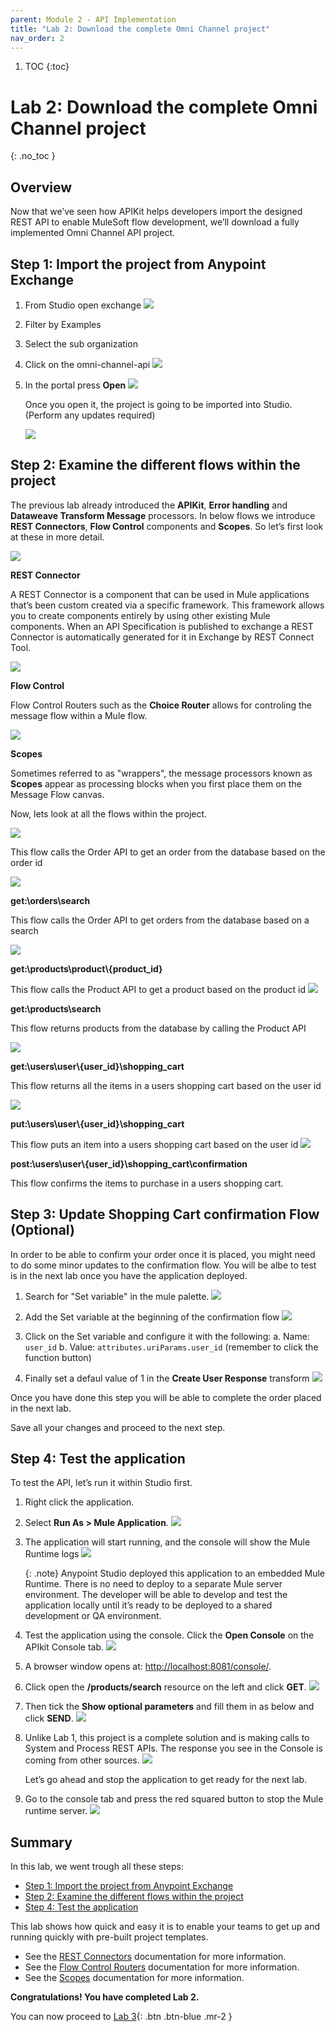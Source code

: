 ```yaml
---
parent: Module 2 - API Implementation
title: "Lab 2: Download the complete Omni Channel project"
nav_order: 2
---
```

1. TOC
{:toc}

# Lab 2: Download the complete Omni Channel project
{: .no_toc }

## Overview

Now that we’ve seen how APIKit helps developers import the designed REST API to enable MuleSoft flow development, we’ll download a fully implemented Omni Channel API project.

## Step 1: Import the project from Anypoint Exchange

1. From Studio open exchange
    ![](../../assets/images/module2/lab2/module2_lab2_open_exchange.png)

2. Filter by Examples

3. Select the sub organization

4. Click on the omni-channel-api
    ![](../../assets/images/module2/lab2/module2_lab2_omni_channel.png)

5. In the portal press **Open**
    ![](../../assets/images/module2/lab2/module2_lab2_open_project.png)

    Once you open it, the project is going to be imported into Studio. (Perform any updates required)

    ![](../../assets/images/module2/lab2/module2_lab2_menu_import.png)

## Step 2: Examine the different flows within the project

The previous lab already introduced the **APIKit**, **Error handling** and **Dataweave Transform Message** processors. In below flows we introduce **REST Connectors**, **Flow Control** components and **Scopes**. So let’s first look at these in more detail.

![](../../assets/images/module2/lab2/module2_lab2_step3_4a_rest_connector.png)

**REST Connector**

A REST Connector is a component that can be used in Mule applications that’s been custom created via a specific framework. This framework allows you to create components entirely by using other existing Mule components. When an API Specification is published to exchange a REST Connector is automatically generated for it in Exchange by REST Connect Tool.

![](../../assets/images/module2/lab2/module2_lab2_step3_4b_flow_control.png)

**Flow Control**

Flow Control Routers such as the **Choice Router** allows for controling the message flow within a Mule flow.

![](../../assets/images/module2/lab2/module2_lab2_step3_4c_scopes.png)

**Scopes**

Sometimes referred to as "wrappers", the message processors known as **Scopes** appear as processing blocks when you first place them on the Message Flow canvas.

Now, lets look at all the flows within the project.

![](../../assets/images/module2/lab2/module2_lab2_step3_5_get_order_by_id.png)

This flow calls the Order API to get an order from the database based on the order id

![](../../assets/images/module2/lab2/module2_lab2_step3_6_get_order_search.png)

**get:\orders\search**

This flow calls the Order API to get orders from the database based on a search

![](../../assets/images/module2/lab2/module2_lab2_step3_7_get_product_by_id.png)

**get:\products\product\\\{product_id\}**

This flow calls the Product API to get a product based on the product id
![](../../assets/images/module2/lab2/module2_lab2_step3_8_get_product_search.png)

**get:\products\search**

This flow returns products from the database by calling the Product API

![](../../assets/images/module2/lab2/module2_lab2_step3_9_get_user_shopping_cart.png)


**get:\users\user\\\{user_id\}\shopping_cart**

This flow returns all the items in a users shopping cart based on the user id

![](../../assets/images/module2/lab2/module2_lab2_step3_10_put_user_shopping_cart.png)

**put:\users\user\\\{user_id\}\shopping_cart**

This flow puts an item into a users shopping cart based on the user id
![](../../assets/images/module2/lab2/module2_lab2_step3_11_post_shopping_cart.png)

**post:\users\user\\\{user_id\}\shopping_cart\confirmation**

This flow confirms the items to purchase in a users shopping cart.

## Step 3: Update Shopping Cart confirmation Flow (Optional)

In order to be able to confirm your order once it is placed, you might need to do some minor updates to the confirmation flow. You will be albe to test is in the next lab once you have the application deployed.

1. Search for "Set variable" in the mule palette.
    ![](../../assets/images/module2/lab2/module2_lab2_set_variable.png)

2. Add the Set variable at the beginning of the confirmation flow
    ![](../../assets/images/module2/lab2/module2_lab2_add_variable.png)

3. Click on the Set variable and configure it with the following:
    a. Name: `user_id`
    b. Value: `attributes.uriParams.user_id` (remember to click the function button)

4. Finally set a defaul value of 1 in the **Create User Response** transform
    ![](../../assets/images/module2/lab2/module2_lab2_set_default.png)

Once you have done this step you will be able to complete the order placed in the next lab.

Save all your changes and proceed to the next step.

## Step 4: Test the application

To test the API, let’s run it within Studio first.

1. Right click the application.
2. Select **Run As > Mule Application**.
    ![](../../assets/images/module2/lab2/module2_lab2_step4_12_studio_run.png)

3. The application will start running, and the console will show the Mule Runtime logs
    ![](../../assets/images/module2/lab2/module2_lab2_step4_13_studio_console_deployed.png)

    {: .note}
    Anypoint Studio deployed this application to an embedded Mule Runtime. There is no need to deploy to a separate Mule server environment. The developer will be able to develop and test the application locally until it’s ready to be deployed to a shared development or QA environment.

4. Test the application using the console. Click the **Open Console** on the APIkit Console tab.
    ![](../../assets/images/module2/lab2/module2_lab2_step4_14_apikit_console_base_url.png)

5. A browser window opens at: [http://localhost:8081/console/](http://localhost:8081/console/).

6. Click open the **/products/search** resource on the left and click **GET**.
    ![](../../assets/images/module2/lab2/module2_lab2_step4_15_browser_apikit_console_tryit.png)

7. Then tick the **Show optional parameters** and fill them in as below and click **SEND**.
    ![](../../assets/images/module2/lab2/module2_lab2_step4_16_apikit_console_get_request.png)

8. Unlike Lab 1, this project is a complete solution and is making calls to System and Process REST APIs. The response you see in the Console is coming from other sources.
    ![](../../assets/images/module2/lab2/module2_lab2_step4_17_apikit_console_response.png)

    Let’s go ahead and stop the application to get ready for the next lab.

9. Go to the console tab and press the red squared button to stop the Mule runtime server.
    ![](../../assets/images/module2/lab2/module2_lab2_step4_18_studio_stop.png)

## Summary

In this lab, we went trough all these steps:

- [Step 1: Import the project from Anypoint Exchange](#step-1-import-the-project-from-anypoint-exchange)
- [Step 2: Examine the different flows within the project](#step-2-examine-the-different-flows-within-the-project)
- [Step 4: Test the application](#step-4-test-the-application)

This lab shows how quick and easy it is to enable your teams to get up and running quickly with pre-built project templates.

- See the [REST Connectors](https://docs.mulesoft.com/exchange/to-deploy-using-rest-connect) documentation for more information.
- See the [Flow Control Routers](https://docs.mulesoft.com/mule-runtime/latest/about-components#flow-control-routers) documentation for more information.
- See the [Scopes](https://docs.mulesoft.com/mule-runtime/latest/about-components#scopes) documentation for more information.

**Congratulations! You have completed Lab 2.**

You can now proceed to [Lab 3](./module-2-lab-3){: .btn .btn-blue  .mr-2  }